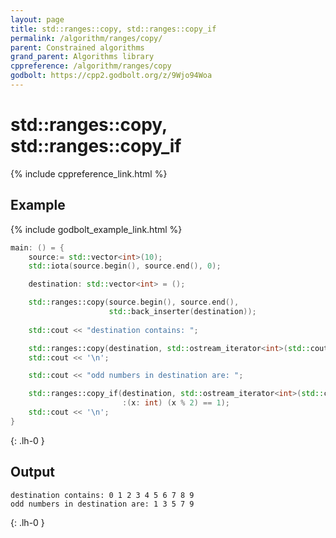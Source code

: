 ```yaml
---
layout: page
title: std::ranges::copy, std::ranges::copy_if
permalink: /algorithm/ranges/copy/
parent: Constrained algorithms
grand_parent: Algorithms library
cppreference: /algorithm/ranges/copy
godbolt: https://cpp2.godbolt.org/z/9Wjo94Woa
---
```

# std::ranges::copy, std::ranges::copy_if

{% include cppreference_link.html %}

## Example

{% include godbolt_example_link.html %}

```cpp
main: () = {
    source:= std::vector<int>(10);
    std::iota(source.begin(), source.end(), 0);

    destination: std::vector<int> = ();

    std::ranges::copy(source.begin(), source.end(),
                      std::back_inserter(destination));
 
    std::cout << "destination contains: ";

    std::ranges::copy(destination, std::ostream_iterator<int>(std::cout, " "));
    std::cout << '\n';

    std::cout << "odd numbers in destination are: ";

    std::ranges::copy_if(destination, std::ostream_iterator<int>(std::cout, " "),
                         :(x: int) (x % 2) == 1);
    std::cout << '\n';
}
```
{: .lh-0 }

## Output

```
destination contains: 0 1 2 3 4 5 6 7 8 9 
odd numbers in destination are: 1 3 5 7 9 
```
{: .lh-0 }